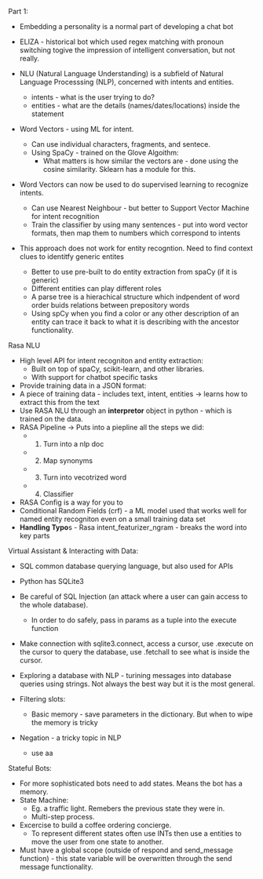 Part 1: 
- Embedding a personality is a normal part of developing a chat bot
- ELIZA - historical bot which used regex matching with pronoun switching togive the impression of intelligent conversation, but not really.

- NLU (Natural Language Understanding) is a subfield of Natural Language Processsing (NLP), concerned with intents and entities. 
	- intents - what is the user trying to do?
	- entities - what are the details (names/dates/locations) inside the statement
- Word Vectors - using ML for intent. 
	- Can use individual characters, fragments, and sentece. 
	- Using SpaCy - trained on the Glove Algoithm:
		- What matters is how similar the vectors are - done using the cosine similarity. Sklearn has a module for this.
- Word Vectors can now be used to do supervised learning to recognize intents. 
	- Can use Nearest Neighbour - but better to Support Vector Machine for intent recognition
	- Train the classifier by using many sentences - put into word vector formats, then map them to numbers which correspond to intents
- This approach does not work for entity recogntion. Need to find context clues to identitfy generic entites
	- Better to use pre-built to do entity extraction from spaCy (if it is generic)
	- Different entities can play different roles 
	- A parse tree is a hierachical structure which indpendent of word order buids relations between prepository words 
	- Using spCy when you find a color or any other description of an entity can trace it back to what it is describing with the ancestor functionality. 


Rasa NLU
- High level API for intent recogniton and entity extraction:
	- Built on top of spaCy, scikit-learn, and other libraries.
	- With support for chatbot specific tasks
- Provide training data in a JSON format:
- A piece of training data - includes text, intent, entities -> learns how to extract this from the text
- Use RASA NLU through an **interpretor** object in python - which is trained on the data. 
- RASA Pipeline -> Puts into a piepline all the steps we did:
	- 1. Turn into a nlp doc
	- 2. Map synonyms 
	- 3. Turn into vecotrized word 
	- 4. Classifier
- RASA Config is a way for you to 
- Conditional Random Fields (crf) - a ML model used that works well for named entity recogniton even on a small training data set 
- **Handling Typo**s - Rasa intent_featurizer_ngram - breaks the word into key parts

Virtual Assistant & Interacting with Data:

- SQL common database querying language, but also used for APIs
- Python has SQLite3
- Be careful of SQL Injection (an attack where a user can gain access to the whole database).
	- In order to do safely, pass in params as a tuple into the execute function 
- Make connection with sqlite3.connect, access a cursor, use .execute on the cursor to query the database, use .fetchall to see what is inside the cursor. 
- Exploring a database with NLP - turining messages into database queries using strings. Not always the best way but it is the most general. 


- Filtering slots:
	- Basic memory - save parameters in the dictionary. But when to wipe the memory is tricky
- Negation - a tricky topic in NLP 
	- use aa



Stateful Bots: 
- For more sophisticated bots need to add states. Means the bot has a memory.
- State Machine:
	- Eg. a traffic light. Remebers the previous state they were in. 
	- Multi-step process. 
- Excercise to build a coffee ordering concierge. 
	- To represent different states often use INTs then use a entities to move the user from one state to another. 
- Must have a global scope (outside of respond and send_message function) - this state variable will be overwritten through the send message functionality. 
